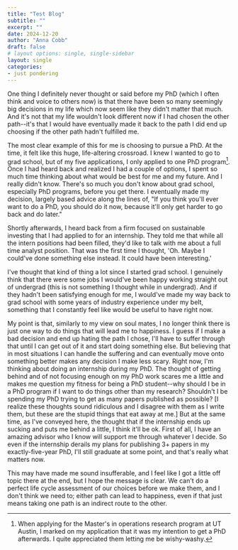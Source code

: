 ```yaml
---
title: "Test Blog"
subtitle: ""
excerpt: ""
date: 2024-12-20
author: "Anna Cobb"
draft: false
# layout options: single, single-sidebar
layout: single
categories:
- just pondering
---
```


One thing I definitely never thought or said before my PhD (which I often think and voice to others now) is that there have been so many seemingly big decisions in my life which now seem like they didn't matter that much. And it's not that my life wouldn't look different now if I had chosen the other path--it's that I would have eventually made it back to the path I did end up choosing if the other path hadn't fulfilled me. 

The most clear example of this for me is choosing to pursue a PhD. At the time, it felt like this huge, life-altering crossroad. I knew I wanted to go to grad school, but of my five applications, I only applied to one PhD program[^1]. Once I had heard back and realized I had a couple of options, I spent so much time thinking about what would be best for me and my future. And I really didn't know. There's so much you don't know about grad school, especially PhD programs, before you get there. I eventually made my decision, largely based advice along the lines of, "If you think you'll ever want to do a PhD, you should do it now, because it'll only get harder to go back and do later." 

Shortly afterwards, I heard back from a firm focused on sustainable investing that I had applied to for an internship. They told me that while all the intern positions had been filled, they'd like to talk with me about a full time analyst position. That was the first time I thought, 'Oh. Maybe I could've done something else instead. It could have been interesting.'

I've thought that kind of thing a lot since I started grad school. I genuinely think that there were some jobs I would've been happy working straight out of undergrad (this is not something I thought while in undergrad). And if they hadn't been satisfying enough for me, I would've made my way back to grad school with some years of industry experience under my belt, something that I constantly feel like would be useful to have right now. 

My point is that, similarly to my view on soul mates, I no longer think there is just one way to do things that will lead me to happiness. I guess if I make a bad decision and end up hating the path I chose, I'll have to suffer through that until I can get out of it and start doing something else. But believing that in most situations I can handle the suffering and can eventually move onto something better makes any decision I make less scary. Right now, I'm thinking about doing an internship during my PhD. The thought of getting behind and of not focusing enough on my PhD work scares me a little and makes me question my fitness for being a PhD student--why should I be in a PhD program if I want to do things other than my research? Shouldn't I be spending my PhD trying to get as many papers published as possible? [I realize these thoughts sound ridiculous and I disagree with them as I write them, but these are the stupid things that eat away at me.] But at the same time, as I've conveyed here, the thought that if the internship ends up sucking and puts me behind a little, I think it'll be ok. First of all, I have an amazing advisor who I know will support me through whatever I decide. So even if the internship derails my plans for publishing 3+ papers in my exactly-five-year PhD, I'll still graduate at some point, and that's really what matters now. 

This may have made me sound insufferable, and I feel like I got a little off topic there at the end, but I hope the message is clear. We can't do a perfect life cycle assessment of our choices before we make them, and I don't think we need to; either path can lead to happiness, even if that just means taking one path is an indirect route to the other.

[^1]: When applying for the Master's in operations research program at UT Austin, I marked on my application that it was my intention to get a PhD afterwards. I quite appreciated them letting me be wishy-washy. 
